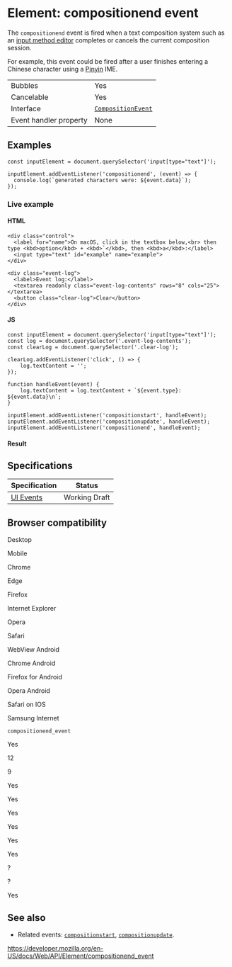 Element: compositionend event
=============================

The `compositionend` event is fired when a text composition system such as an [input method editor](https://developer.mozilla.org/en-US/docs/Glossary/Input_method_editor) completes or cancels the current composition session.

For example, this event could be fired after a user finishes entering a Chinese character using a [Pinyin](https://en.wikipedia.org/wiki/Pinyin) IME.

<table><tbody><tr class="odd"><td>Bubbles</td><td>Yes</td></tr><tr class="even"><td>Cancelable</td><td>Yes</td></tr><tr class="odd"><td>Interface</td><td><a href="../compositionevent"><code>CompositionEvent</code></a></td></tr><tr class="even"><td>Event handler property</td><td>None</td></tr></tbody></table>

Examples
--------

    const inputElement = document.querySelector('input[type="text"]');

    inputElement.addEventListener('compositionend', (event) => {
      console.log(`generated characters were: ${event.data}`);
    });

### Live example

#### HTML

    <div class="control">
      <label for="name">On macOS, click in the textbox below,<br> then type <kbd>option</kbd> + <kbd>`</kbd>, then <kbd>a</kbd>:</label>
      <input type="text" id="example" name="example">
    </div>

    <div class="event-log">
      <label>Event log:</label>
      <textarea readonly class="event-log-contents" rows="8" cols="25"></textarea>
      <button class="clear-log">Clear</button>
    </div>

#### JS

    const inputElement = document.querySelector('input[type="text"]');
    const log = document.querySelector('.event-log-contents');
    const clearLog = document.querySelector('.clear-log');

    clearLog.addEventListener('click', () => {
        log.textContent = '';
    });

    function handleEvent(event) {
        log.textContent = log.textContent + `${event.type}: ${event.data}\n`;
    }

    inputElement.addEventListener('compositionstart', handleEvent);
    inputElement.addEventListener('compositionupdate', handleEvent);
    inputElement.addEventListener('compositionend', handleEvent);

#### Result

Specifications
--------------

<table><thead><tr class="header"><th>Specification</th><th>Status</th></tr></thead><tbody><tr class="odd"><td><a href="https://w3c.github.io/uievents/#event-type-compositionend">UI Events</a></td><td><span class="spec-wd">Working Draft</span></td></tr></tbody></table>

Browser compatibility
---------------------

Desktop

Mobile

Chrome

Edge

Firefox

Internet Explorer

Opera

Safari

WebView Android

Chrome Android

Firefox for Android

Opera Android

Safari on IOS

Samsung Internet

`compositionend_event`

Yes

12

9

Yes

Yes

Yes

Yes

Yes

Yes

?

?

Yes

See also
--------

-   Related events: [`compositionstart`](compositionstart_event), [`compositionupdate`](compositionupdate_event).

<a href="https://developer.mozilla.org/en-US/docs/Web/API/Element/compositionend_event" class="_attribution-link">https://developer.mozilla.org/en-US/docs/Web/API/Element/compositionend_event</a>
